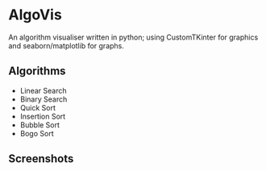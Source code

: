 # AlgoVis
An algorithm visualiser written in python; using CustomTKinter for graphics and seaborn/matplotlib for graphs.

## Algorithms
 - Linear Search
 - Binary Search
 - Quick Sort
 - Insertion Sort
 - Bubble Sort
 - Bogo Sort

## Screenshots